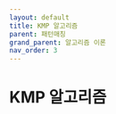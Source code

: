 ```yaml
---
layout: default
title: KMP 알고리즘
parent: 패턴매칭
grand_parent: 알고리즘 이론
nav_order: 3
---
```


# KMP 알고리즘
